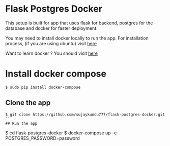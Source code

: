 # Flask Postgres Docker

This setup is built for app that uses flask for backend,
postgres for the database and docker for faster deployment.

You may need to install docker locally to run the app. For installation process, (if you are using ubuntu) visit [here](https://www.sujaykundu.com/blog/2018/02/14/building-apps-with-docker.html)

Want to learn docker ? You should visit [here](https://docker-curriculum.com)

# Install docker compose

```
$ sudo pip install docker-compose
```

## Clone the app

```
$ git clone https://github.com/sujaykundu777/flask-postgres-docker.git ```
## Run the app

```
$ cd flask-postgres-docker
$ docker-compose up -e POSTGRES_PASSWORD=password
```
